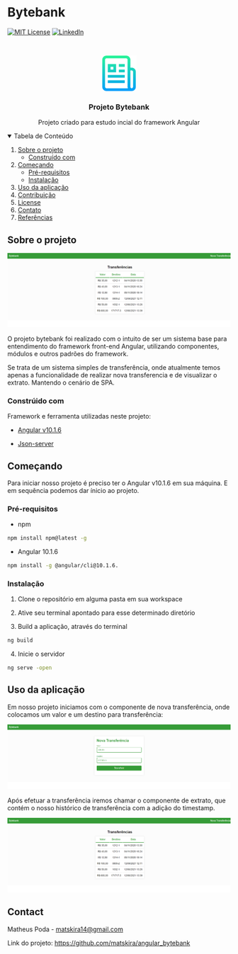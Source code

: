 # Bytebank

[![MIT License][license-shield]][license-url]
[![LinkedIn][linkedin-shield]][linkedin-url]

<br />
<p align="center">
  <a href="">
    <img src="img/logo.png" alt="Logo" width="80" height="80">
  </a>

  <h3 align="center">Projeto Bytebank</h3>

  <p align="center">
    Projeto criado para estudo incial do framework Angular
    <br />
  </p>
</p>

<!-- TABELA DE CONTEÚDO -->
<details open="open">
  <summary>Tabela de Conteúdo</summary>
  <ol>
    <li>
      <a href="#sobre-o-projeto">Sobre o projeto</a>
      <ul>
        <li><a href="#construcao">Construído com</a></li>
      </ul>
    </li>
    <li>
      <a href="#comecando">Começando</a>
      <ul>
        <li><a href="#prerequisitos">Pré-requisitos</a></li>
        <li><a href="#instalacao">Instalação</a></li>
      </ul>
    </li>
    <li><a href="#uso">Uso da aplicação</a></li>
    <li><a href="#contribuicao">Contribuição</a></li>
    <li><a href="#license">License</a></li>
    <li><a href="#contato">Contato</a></li>
    <li><a href="#referencias">Referências</a></li>
  </ol>
</details>

<!-- SOBRE O PROJETO -->

## Sobre o projeto

![Imagem do projeto](/img/img_sistema.png)

O projeto bytebank foi realizado com o intuito de ser um sistema base para entendimento do framework front-end Angular, utilizando componentes, módulos e outros padrões do framework.

Se trata de um sistema simples de transferência, onde atualmente temos apenas a funcionalidade de realizar nova transferencia e de visualizar o extrato. Mantendo o cenário de SPA.

### Constrúido com

Framework e ferramenta utilizadas neste projeto:

- [Angular v10.1.6](https://angular.io/docs)

- [Json-server](https://www.npmjs.com/package/json-server)

## Começando

Para iniciar nosso projeto é preciso ter o Angular v10.1.6 em sua máquina. E em sequência podemos dar ínicio ao projeto.

### Pré-requisitos

- npm

```sh
npm install npm@latest -g
```

- Angular 10.1.6

```sh
npm install -g @angular/cli@10.1.6.
```

### Instalação

1. Clone o repositório em alguma pasta em sua workspace

2. Ative seu terminal apontado para esse determinado diretório

3. Build a aplicação, através do terminal

```sh
ng build
```

4. Inicie o servidor

```sh
ng serve -open
```

## Uso da aplicação

Em nosso projeto iniciamos com o componente de nova transferência, onde colocamos um valor e um destino para transferência:

![Imagem do projeto](/img/Screenshot_6.png)

Após efetuar a transferência iremos chamar o componente de extrato, que contém o nosso histórico de transferência com a adição do timestamp.

![Imagem do projeto](/img/img_sistema.png)

## Contact

Matheus Poda - matskira14@gmail.com

Link do projeto: https://github.com/matskira/angular_bytebank

<!-- MARKDOWN LINKS & IMAGES -->
<!-- https://www.markdownguide.org/basic-syntax/#reference-style-links -->

[license-shield]: https://img.shields.io/github/license/othneildrew/Best-README-Template.svg?style=for-the-badge
[license-url]: https://github.com/othneildrew/Best-README-Template/blob/master/LICENSE.txt
[linkedin-shield]: https://img.shields.io/badge/-LinkedIn-black.svg?style=for-the-badge&logo=linkedin&colorB=555
[linkedin-url]: https://www.linkedin.com/in/matheus-poda-44663b199/
[product-screenshot]: images/screenshot.png
